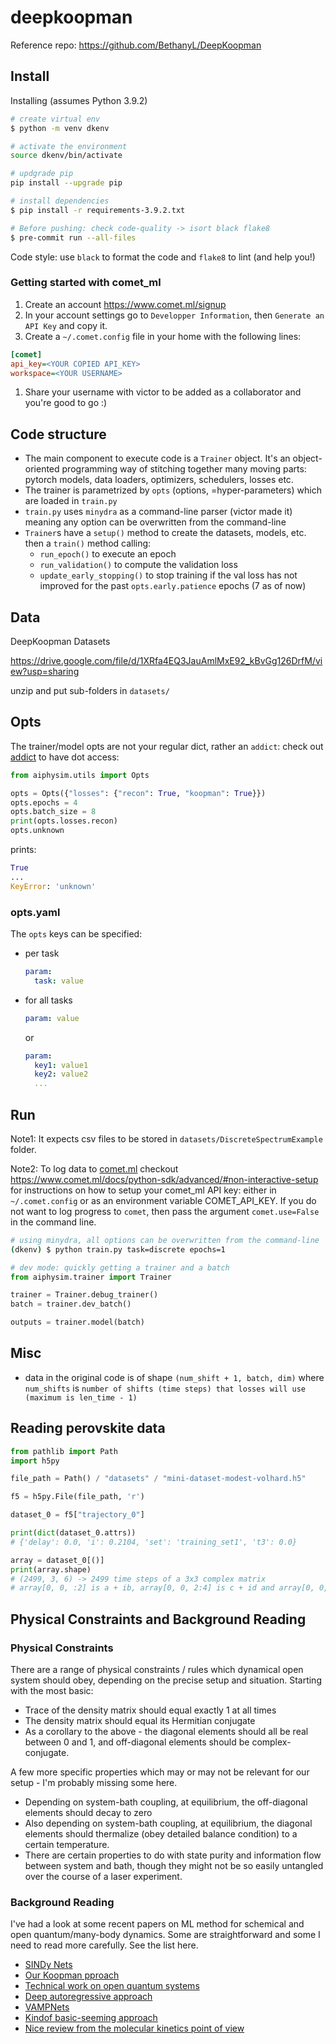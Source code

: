 # deepkoopman

Reference repo: https://github.com/BethanyL/DeepKoopman

## Install

Installing (assumes Python 3.9.2)

```bash
# create virtual env
$ python -m venv dkenv

# activate the environment
source dkenv/bin/activate

# updgrade pip
pip install --upgrade pip

# install dependencies
$ pip install -r requirements-3.9.2.txt

# Before pushing: check code-quality -> isort black flake8
$ pre-commit run --all-files
```

Code style: use `black` to format the code and `flake8` to lint (and help you!)

### Getting started with comet_ml

1. Create an account https://www.comet.ml/signup
2. In your account settings go to `Developper Information`, then `Generate an API Key` and copy it.
3. Create a `~/.comet.config` file in your home with the following lines:

  ```ini
  [comet]
  api_key=<YOUR COPIED API_KEY>
  workspace=<YOUR USERNAME>
  ```

1. Share your username with victor to be added as a collaborator and you're good to go :)

## Code structure

* The main component to execute code is a `Trainer` object. It's an object-oriented programming way of stitching together many moving parts: pytorch models, data loaders, optimizers, schedulers, losses etc.
* The trainer is parametrized by `opts` (options, =hyper-parameters) which are loaded in `train.py`
* `train.py` uses `minydra` as a command-line parser (victor made it) meaning any option can be overwritten from the command-line
* `Trainer`s have a `setup()` method to create the datasets, models, etc. then a `train()` method calling:
  * `run_epoch()` to execute an epoch
  * `run_validation()` to compute the validation loss
  * `update_early_stopping()` to stop training if the val loss has not improved for the past `opts.early.patience` epochs (7 as of now)


## Data

DeepKoopman Datasets

https://drive.google.com/file/d/1XRfa4EQ3JauAmlMxE92_kBvGg126DrfM/view?usp=sharing

unzip and put sub-folders in `datasets/`
## Opts

The trainer/model opts are not your regular dict, rather an `addict`: check out [addict](https://github.com/mewwts/addict) to have dot access:

```python
from aiphysim.utils import Opts

opts = Opts({"losses": {"recon": True, "koopman": True}})
opts.epochs = 4
opts.batch_size = 8
print(opts.losses.recon)
opts.unknown
```

prints:

```python
True
...
KeyError: 'unknown'
```

### opts.yaml

The `opts` keys can be specified:

* per task

    ```yaml
    param:
      task: value
    ```

* for all tasks
    ```yaml
    param: value
    ```

  or

    ```yaml
    param:
      key1: value1
      key2: value2
      ...
    ```

## Run

Note1: It expects csv files to be stored in `datasets/DiscreteSpectrumExample` folder.

Note2: To log data to [comet.ml](https://comet.ml) checkout <https://www.comet.ml/docs/python-sdk/advanced/#non-interactive-setup> for instructions on how to setup your comet_ml API key: either in `~/.comet.config` or as an environment variable COMET_API_KEY. If you do not want to log progress to `comet`, then pass the argument `comet.use=False` in the command line.

```bash
# using minydra, all options can be overwritten from the command-line
(dkenv) $ python train.py task=discrete epochs=1
```

```python
# dev mode: quickly getting a trainer and a batch
from aiphysim.trainer import Trainer

trainer = Trainer.debug_trainer()
batch = trainer.dev_batch()

outputs = trainer.model(batch)
```

## Misc

* data in the original code is of shape `(num_shift + 1, batch, dim)` where `num_shifts` is `number of shifts (time steps) that losses will use (maximum is len_time - 1)`

## Reading perovskite data

```python
from pathlib import Path
import h5py

file_path = Path() / "datasets" / "mini-dataset-modest-volhard.h5"

f5 = h5py.File(file_path, 'r')

dataset_0 = f5["trajectory_0"]

print(dict(dataset_0.attrs))
# {'delay': 0.0, 'i': 0.2104, 'set': 'training_set1', 't3': 0.0}

array = dataset_0[()]
print(array.shape)
# (2499, 3, 6) -> 2499 time steps of a 3x3 complex matrix 
# array[0, 0, :2] is a + ib, array[0, 0, 2:4] is c + id and array[0, 0, 4:6] is e + if
```

## Physical Constraints and Background Reading

### Physical Constraints

There are a range of physical constraints / rules which dynamical open system should obey, depending on the precise setup and situation. Starting with the most basic:

* Trace of the density matrix should equal exactly 1 at all times
* The density matrix should equal its Hermitian conjugate
* As a corollary to the above - the diagonal elements should all be real between 0 and 1, and off-diagonal elements should be complex-conjugate. 

A few more specific properties which may or may not be relevant for our setup - I'm probably missing some here.

* Depending on system-bath coupling, at equilibrium, the off-diagonal elements should decay to zero
* Also depending on system-bath coupling, at equilibrium, the diagonal elements should thermalize (obey detailed balance condition) to a certain temperature.
* There are certain properties to do with state purity and information flow between system and bath, though they might not be so easily untangled over the course of a laser experiment.

### Background Reading

I've had a look at some recent papers on ML method for schemical and open quantum/many-body dynamics. Some are straightforward and some I need to read more carefully. See the list here.

* [SINDy Nets](https://www.pnas.org/content/pnas/116/45/22445.full.pdf)
* [Our Koopman pproach](https://www.nature.com/articles/s41467-018-07210-0)
* [Technical work on open quantum systems](https://arxiv.org/pdf/2009.05580.pdf)
* [Deep autoregressive approach](https://journals.aps.org/prl/pdf/10.1103/PhysRevLett.124.020503?casa_token=FQRxHr56qG4AAAAA%3AezXAl8-sx5g-qjE_BpXMunfRSRL8VTyAz-KsxTE7uT9Uq34d7kwPPZl9KyUbvSDe0HaJW8gIEuaZoek)
* [VAMPNets](https://www.nature.com/articles/s41467-017-02388-1)
* [Kindof basic-seeming approach](https://www.sciencedirect.com/science/article/pii/S0301010418304336?casa_token=f52aa7YsslYAAAAA:8XG5IfnhslZd_SF38mlnOvsuhyaOo3y7dry1ocXH1uaEbONSZGaTAP2tsBor6dT6K96KKViLWR0)
* [Nice review from the molecular kinetics point of view](https://pubs.acs.org/doi/full/10.1021/acs.chemrev.0c01195)
